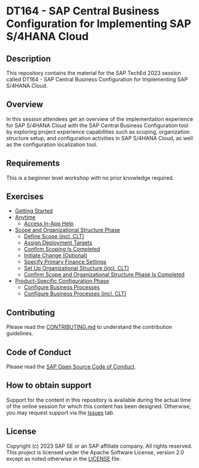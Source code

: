# DT164 - SAP Central Business Configuration for Implementing SAP S/4HANA Cloud

## Description

This repository contains the material for the SAP TechEd 2023 session called DT164 - SAP Central Business Configuration for Implementing SAP S/4HANA Cloud.  

## Overview

In this session attendees get an overview of the implementation experience for SAP S/4HANA Cloud with the SAP Central Business Configuration tool by exploring project experience capabilities such as scoping, organization structure setup, and configuration activities in SAP S/4HANA Cloud, as well as the configuration localization tool.

## Requirements

This is a beginner level workshop with no prior knowledge required.

## Exercises

- [Getting Started](exercises/ex0/)
- [Anytime](exercises/ex1/)​
    - [Access In-App Help](exercises/ex1#exercise-11-sub-exercise-1-access-in-app-help)​
- [Scope and Organizational Structure Phase​](exercises/ex2/)
    - [Define Scope (incl. CLT)​](exercises/ex2#exercise-21-define-scopeincl-clt)
    - [Assign Deployment Targets​](exercises/ex2#exercise-22-assign-deployment-targets)
    - [Confirm Scoping Is Completed](exercises/ex2#exercise-23-confirm-scoping-is-completed)​
    - [Initiate Change (Optional)​](exercises/ex2#exercise-24-initiate-changeoptional)​
    - [Specify Primary Finance Settings​](exercises/ex2#exercise-25-specify-primary-finance-settings)
    - [Set Up Organizational Structure (incl. CLT)​](exercises/ex2#exercise-26-set-up-organizational-structureincl-clt)​
    - [Confirm Scope and Organizational Structure Phase Is Completed​](exercises/ex2#exercise-27-confirm-scope-and-organizational-structure-phase-is-completed)
- [Product-Specific Configuration Phase​](exercises/ex3/)
    - [Configure Business Processes​](exercises/ex3#exercise-31-configure-business-processes)
    - [Configure Business Processes (incl. CLT)](exercises/ex3#exercise-32-configure-business-processesincl-clt)

  
## Contributing
Please read the [CONTRIBUTING.md](./CONTRIBUTING.md) to understand the contribution guidelines.

## Code of Conduct
Please read the [SAP Open Source Code of Conduct](https://github.com/SAP-samples/.github/blob/main/CODE_OF_CONDUCT.md).

## How to obtain support

Support for the content in this repository is available during the actual time of the online session for which this content has been designed. Otherwise, you may request support via the [Issues](../../issues) tab.

## License
Copyright (c) 2023 SAP SE or an SAP affiliate company. All rights reserved. This project is licensed under the Apache Software License, version 2.0 except as noted otherwise in the [LICENSE](LICENSES/Apache-2.0.txt) file.
